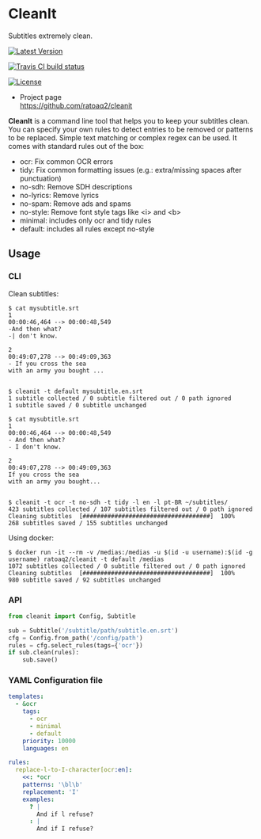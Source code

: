 # CleanIt

Subtitles extremely clean.

[![Latest
Version](https://img.shields.io/pypi/v/cleanit.svg)](https://pypi.python.org/pypi/cleanit)

[![Travis CI build
status](https://travis-ci.org/ratoaq2/cleanit.svg?branch=master)](https://travis-ci.org/ratoaq2/cleanit)

[![License](https://img.shields.io/github/license/ratoaq2/cleanit.svg)](https://github.com/ratoaq2/cleanit/blob/master/LICENSE)

  - Project page  
    <https://github.com/ratoaq2/cleanit>

**CleanIt** is a command line tool that helps you to keep your subtitles
clean. You can specify your own rules to detect entries to be removed or
patterns to be replaced. Simple text matching or complex regex can be
used. It comes with standard rules out of the box:

  - ocr: Fix common OCR errors
  - tidy: Fix common formatting issues (e.g.: extra/missing spaces after
    punctuation)
  - no-sdh: Remove SDH descriptions
  - no-lyrics: Remove lyrics
  - no-spam: Remove ads and spams
  - no-style: Remove font style tags like \<i\> and \<b\>
  - minimal: includes only ocr and tidy rules
  - default: includes all rules except no-style

## Usage

### CLI

Clean subtitles:

    $ cat mysubtitle.srt
    1
    00:00:46,464 --> 00:00:48,549
    -And then what?
    -| don't know.
    
    2
    00:49:07,278 --> 00:49:09,363
    - If you cross the sea
    with an army you bought ...
    
    
    $ cleanit -t default mysubtitle.en.srt
    1 subtitle collected / 0 subtitle filtered out / 0 path ignored
    1 subtitle saved / 0 subtitle unchanged
    
    $ cat mysubtitle.srt
    1
    00:00:46,464 --> 00:00:48,549
    - And then what?
    - I don't know.
    
    2
    00:49:07,278 --> 00:49:09,363
    If you cross the sea
    with an army you bought...
    
    
    $ cleanit -t ocr -t no-sdh -t tidy -l en -l pt-BR ~/subtitles/
    423 subtitles collected / 107 subtitles filtered out / 0 path ignored
    Cleaning subtitles  [####################################]  100%
    268 subtitles saved / 155 subtitles unchanged

Using docker:

    $ docker run -it --rm -v /medias:/medias -u $(id -u username):$(id -g username) ratoaq2/cleanit -t default /medias
    1072 subtitles collected / 0 subtitle filtered out / 0 path ignored
    Cleaning subtitles  [####################################]  100%
    980 subtitle saved / 92 subtitles unchanged

### API

``` python
from cleanit import Config, Subtitle

sub = Subtitle('/subtitle/path/subtitle.en.srt')
cfg = Config.from_path('/config/path')
rules = cfg.select_rules(tags={'ocr'})
if sub.clean(rules):
    sub.save()
```

### YAML Configuration file

``` yaml
templates:
  - &ocr
    tags:
      - ocr
      - minimal
      - default
    priority: 10000
    languages: en

rules:
  replace-l-to-I-character[ocr:en]:
    <<: *ocr
    patterns: '\bl\b'
    replacement: 'I'
    examples:
      ? |
        And if l refuse?
      : |
        And if I refuse?
```
